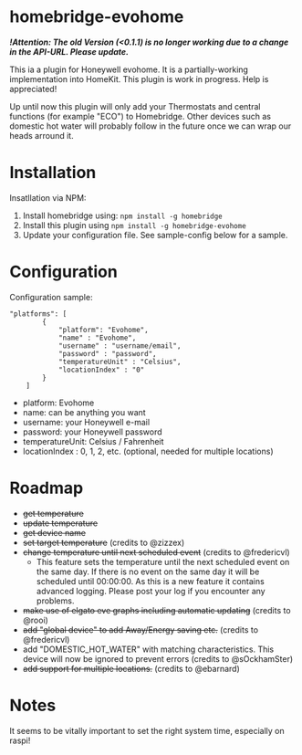 # homebridge-evohome

***!Attention: The old Version (<0.1.1) is no longer working due to a change in the API-URL. Please update.***

This ia a plugin for Honeywell evohome. It is a partially-working implementation into HomeKit. This plugin is work in progress. Help is appreciated!

Up until now this plugin will only add your Thermostats and central functions (for example "ECO") to Homebridge. Other devices such as domestic hot water will probably follow in the future once we can wrap our heads arround it.

# Installation

Insatllation via NPM:

1. Install homebridge using: `npm install -g homebridge`
2. Install this plugin using `npm install -g homebridge-evohome`
3. Update your configuration file. See sample-config below for a sample.

# Configuration

Configuration sample:

```
"platforms": [
        {
            "platform": "Evohome",
            "name" : "Evohome",
            "username" : "username/email",
            "password" : "password",
            "temperatureUnit" : "Celsius",
            "locationIndex" : "0"
        }
    ]
```

- platform: Evohome
- name: can be anything you want
- username: your Honeywell e-mail
- password: your Honeywell password
- temperatureUnit: Celsius / Fahrenheit
- locationIndex : 0, 1, 2, etc. (optional, needed for multiple locations)

# Roadmap

- ~~get temperature~~
- ~~update temperature~~
- ~~get device name~~
- ~~set target temperature~~ (credits to @zizzex)
- ~~change temperature until next scheduled event~~ (credits to @fredericvl)
   - This feature sets the temperature until the next scheduled event on the same day. If there is no event on the same day it will be scheduled until 00:00:00. As this is a new feature it contains advanced logging. Please post your log if you encounter any problems.
- ~~make use of elgato eve graphs including automatic updating~~ (credits to @rooi)
- ~~add "global device" to add Away/Energy saving etc.~~ (credits to @fredericvl)
- add "DOMESTIC_HOT_WATER" with matching characteristics. This device will now be ignored to prevent errors (credits to @sOckhamSter)
- ~~add support for multiple locations.~~ (credits to @ebarnard)

# Notes

It seems to be vitally important to set the right system time, especially on raspi!
